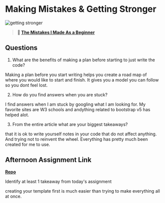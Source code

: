 # Making Mistakes & Getting Stronger

![getting stronger](https://bcw.blob.core.windows.net/public/img/lesson-images/js-bootcamp-logo.jpg)

> **📖 [The Mistakes I Made As a Beginner](https://codeworksacademy.com/fs-student-guide/resources/wk2/06-Coding-Mistakes)**

## Questions

1. What are the benefits of making a plan before starting to just write the code?

Making a plan before you start writing helps you create a road map of where you would like to start and finish. It gives you a model you can follow so you dont feel lost.

2. How do you find answers when you are stuck?

I find answers when I am stuck by googling what I am looking for.  My favorite sites are W3 schools and andything related to bootstrap v5 has helped alot.

3. From the entire article what are your biggest takeaways?

that it is ok to write yourself notes in your code that do not affect anything.  And trying not to reinvent the wheel.  Everything has pretty much been created for me to use.

## Afternoon Assignment Link

**[Repo](https://github.com/DrakeGraham4/thursday-bossfight)**

Identify at least 1 takeaway from today's assignment

creating your template first is much easier than trying to make everything all at once.